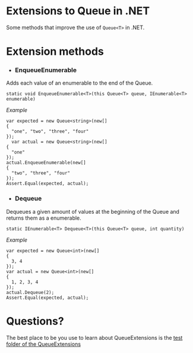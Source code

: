 # Extensions to Queue in .NET

Some methods that improve the use of `Queue<T>` in .NET.

# Extension methods
* ### EnqueueEnumerable

Adds each value of an enumerable to the end of the Queue<T>.

`static void EnqueueEnumerable<T>(this Queue<T> queue, IEnumerable<T> enumerable)`

_Example_
 ```
 var expected = new Queue<string>(new[]
 {
   "one", "two", "three", "four"
 });
   var actual = new Queue<string>(new[]
 {
   "one"
 });
 actual.EnqueueEnumerable(new[]
 {
   "two", "three", "four"
 });
 Assert.Equal(expected, actual);
```
* ### Dequeue

Dequeues a given amount of values at the beginning of the Queue<T> and returns them as a enumerable.

`static IEnumerable<T> Dequeue<T>(this Queue<T> queue, int quantity)`

_Example_
 ```
 var expected = new Queue<int>(new[]
 {
   3, 4
 });
 var actual = new Queue<int>(new[]
 {
   1, 2, 3, 4
 });
 actual.Dequeue(2);
 Assert.Equal(expected, actual);
```

# Questions?

The best place to be you use to learn about QueueExtensions is the [test folder of the QueueExtensions](https://github.com/eduardosilva218/PrancingPonySharp/tree/main/PrancingPonySharp.QueueExtensions.Test)
